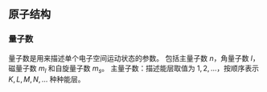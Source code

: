 ## 原子结构
### 量子数
量子数是用来描述单个电子空间运动状态的参数。
包括主量子数 $n$，角量子数 $l$，磁量子数 $m_l$ 和自旋量子数 $m_s$。
主量子数：描述能层取值为 $1,2,\ldots$，按顺序表示 $K,L,M,N,\ldots$ 种种能层。